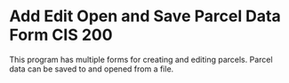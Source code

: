 # Add Edit Open and Save Parcel Data Form CIS 200
 This program has multiple forms for creating and editing parcels. Parcel data can be saved to and opened from a file.
